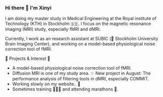 ### Hi there 👋 I'm Xinyi

<!--
**xinyiwan/XinyiWan** is a ✨ _special_ ✨ repository because its `README.md` (this file) appears on your GitHub profile.

Here are some ideas to get you started:

- 🔭 I’m currently working on ...
- 🌱 I’m currently learning ...
- 👯 I’m looking to collaborate on ...
- 🤔 I’m looking for help with ...
- 💬 Ask me about ...
- 📫 How to reach me: ...
- 😄 Pronouns: ...
- ⚡ Fun fact: ...
-->

I am doing my master study in Medical Engineering at the Royal institute of Technology (KTH) in Stockholm 🇸🇪. I focus on the magnetic resonance imaging (MRI) study, especially fMRI and dMRI. 

Currently, I work as an research assistant at SUBIC (🧠 Stockholm University Brain Imaging Center), and working on a model-based physiological noise correction tool of fMRI.


🔭 Projects & Interest 🌱

- A model-based physiological noise correction tool of fMRI.
- Diffusion MRI is one of my study area. ✨ New project in August: The performance analysis of filtering tools in dMRI, especially COMMIT. 
- Working slowly on my website.. 👀
- Sometimes training 🏋🏻‍♀️ and attending marathons 🏃.
